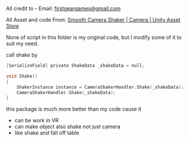 All credit to - Email: firstgeargames@gmail.com

All Asset and code From:
[Smooth Camera Shaker | Camera | Unity Asset Store](https://assetstore.unity.com/packages/tools/camera/smooth-camera-shaker-162991)

None of script in this folder is my original code, but I modify some of it to suit my need.

call shake by

```C
[SerializeField] private ShakeData _shakeData = null;

void Shake()
{
    ShakerInstance instance = CameraShakerHandler.Shake(_shakeData);
    CameraShakerHandler.Shake(_shakeData);
}
```

this package is much more better than my code cause it

- can be work in VR
- can make object also shake not just camera
- like shake and fall off table
